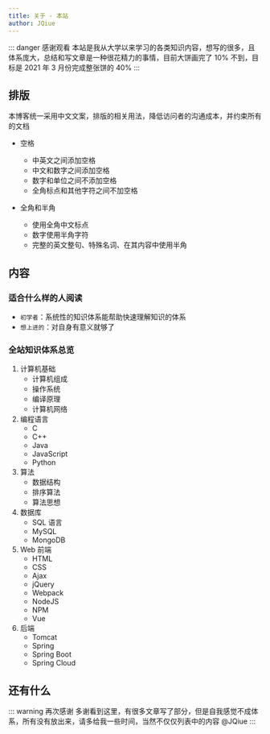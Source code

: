 ```yaml
---
title: 关于 - 本站
author: JQiue
---
```


::: danger 感谢观看
本站是我从大学以来学习的各类知识内容，想写的很多，且体系庞大，总结和写文章是一种很花精力的事情，目前大饼画完了 10% 不到，目标是 2021 年 3 月份完成整张饼的 40%
:::

## 排版 

本博客统一采用中文文案，排版的相关用法，降低访问者的沟通成本，并约束所有的文档

+ 空格
  + 中英文之间添加空格
  + 中文和数字之间添加空格
  + 数字和单位之间不添加空格
  + 全角标点和其他字符之间不加空格
 
+ 全角和半角
  + 使用全角中文标点
  + 数字使用半角字符
  + 完整的英文整句、特殊名词、在其内容中使用半角

## 内容

### 适合什么样的人阅读

+ `初学者`：系统性的知识体系能帮助快速理解知识的体系
+ `想上进的`：对自身有意义就够了

### 全站知识体系总览

1. 计算机基础
    + 计算机组成
    + 操作系统
    + 编译原理
    + 计算机网络
2. 编程语言
    + C
    + C++
    + Java
    + JavaScript
    + Python
3. 算法
    + 数据结构
    + 排序算法
    + 算法思想
4. 数据库
    + SQL 语言
    + MySQL
    + MongoDB
5. Web 前端
   + HTML
   + CSS
   + Ajax
   + jQuery
   + Webpack
   + NodeJS
   + NPM
   + Vue
6. 后端
   + Tomcat
   + Spring
   + Spring Boot
   + Spring Cloud

## 还有什么

::: warning 再次感谢
多谢看到这里，有很多文章写了部分，但是自我感觉不成体系，所有没有放出来，请多给我一些时间，当然不仅仅列表中的内容 @JQiue
:::